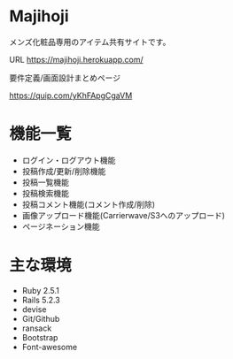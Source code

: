 # Majihoji

メンズ化粧品専用のアイテム共有サイトです。

URL https://majihoji.herokuapp.com/

要件定義/画面設計まとめページ

https://quip.com/yKhFApgCgaVM



# 機能一覧

* ログイン・ログアウト機能
* 投稿作成/更新/削除機能
* 投稿一覧機能
* 投稿検索機能
* 投稿コメント機能(コメント作成/削除)
* 画像アップロード機能(Carrierwave/S3へのアップロード)
* ページネーション機能

# 主な環境

* Ruby 2.5.1
* Rails 5.2.3
* devise
* Git/Github
* ransack
* Bootstrap
* Font-awesome